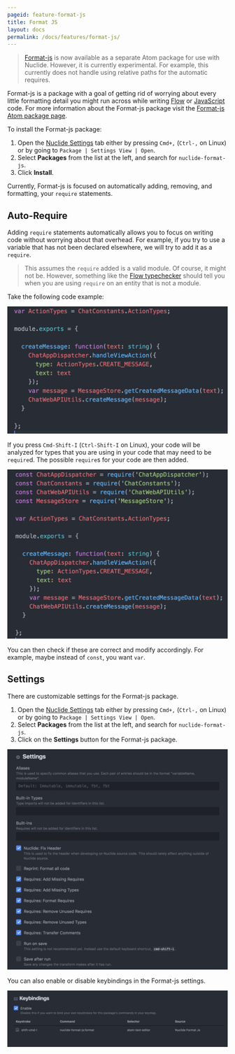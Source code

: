 ```yaml
---
pageid: feature-format-js
title: Format JS
layout: docs
permalink: /docs/features/format-js/
---
```


>[Format-js](https://atom.io/packages/nuclide-format-js) is now available as a separate Atom package for use with Nuclide. However, it is currently experimental. For example, this currently does not handle using relative paths for the automatic requires.

Format-js is a package with a goal of getting rid of worrying about every little formatting detail you might run across while writing
[Flow](/docs/languages/flow) or [JavaScript](/docs/languages/other/#javascript) code.  For more information about the Format-js package visit the [Format-js Atom package page](https://atom.io/packages/nuclide-format-js).

To install the Format-js package:

1. Open the [Nuclide Settings](/docs/editor/basics/#preferences-pane) tab either by pressing `Cmd+,` (`Ctrl-,` on Linux) or by going to `Package | Settings View | Open`.
2. Select **Packages** from the list at the left, and search for `nuclide-format-js`.
3. Click **Install**.

Currently, Format-js is focused on automatically adding, removing, and formatting, your `require` statements.

## Auto-Require

Adding `require` statements automatically allows you to focus on writing code without
worrying about that overhead. For example, if you try to use a variable that has not been declared
elsewhere, we will try to add it as a `require`.

> This assumes the `require` added is a valid module. Of course, it might not be.
> However, something like the [Flow typechecker](/docs/languages/flow) should tell you when you are
> using `require` on an entity that is not a module.

Take the following code example:

![](/static/images/docs/feature-format-js-before.png)

If you press `Cmd-Shift-I` (`Ctrl-Shift-I` on Linux), your code will be analyzed for types that
you are using in your code that may need to be `require`d. The possible `require`s for your code are then added.

![](/static/images/docs/feature-format-js-after.png)

You can then check if these are correct and modify accordingly. For example, maybe instead of
`const`, you want `var`.

## Settings

There are customizable settings for the Format-js package.

1. Open the [Nuclide Settings](/docs/editor/basics/#preferences-pane) tab either by pressing `Cmd+,` (`Ctrl-,` on Linux) or by going to `Package | Settings View | Open`.
2. Select **Packages** from the list at the left, and search for `nuclide-format-js`.
3. Click on the **Settings** button for the Format-js package.

![](/static/images/docs/feature-format-js-settings.png)

You can also enable or disable keybindings in the Format-js settings.

![](/static/images/docs/feature-format-js-keybindings.png)
